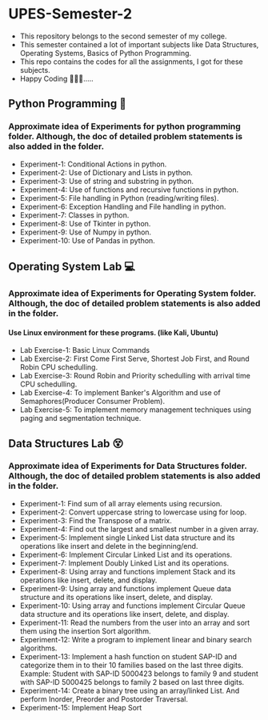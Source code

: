 # UPES-Semester-2
- This repository belongs to the second semester of my college.
- This semester contained a lot of important subjects like Data Structures, Operating Systems, Basics of Python Programming.
- This repo contains the codes for all the assignments, I got for these subjects.
- Happy Coding 🧑🏻‍💻.....


## Python Programming 🐍
### Approximate idea of Experiments for python programming folder. Although, the doc of detailed problem statements is also added in the folder.
- Experiment-1: Conditional Actions in python.
- Experiment-2: Use of Dictionary and Lists in python.
- Experiment-3: Use of string and substring in python.
- Experiment-4: Use of functions and recursive functions in python.
- Experiment-5: File handling in Python (reading/writing files).
- Experiment-6: Exception Handling and File handling in python.
- Experiment-7: Classes in python.
- Experiment-8: Use of Tkinter in python.
- Experiment-9: Use of Numpy in python.
- Experiment-10: Use of Pandas in python.

## Operating System Lab 💻
### Approximate idea of Experiments for Operating System folder. Although, the doc of detailed problem statements is also added in the folder.
#### Use Linux environment for these programs. (like Kali, Ubuntu)
- Lab Exercise-1: Basic Linux Commands
- Lab Exercise-2: First Come First Serve, Shortest Job First, and Round Robin CPU schedulling.
- Lab Exercise-3: Round Robin and Priority schedulling with arrival time CPU schedulling.
- Lab Exercise-4: To implement Banker's Algorithm and use of Semaphores(Producer Consumer Problem).
- Lab Exercise-5: To implement memory management techniques using paging and segmentation technique.



## Data Structures Lab 😵
### Approximate idea of Experiments for Data Structures folder. Although, the doc of detailed problem statements is also added in the folder.

- Experiment-1: Find sum of all array elements using recursion.
- Experiment-2: Convert uppercase string to lowercase using for loop.
- Experiment-3: Find the Transpose of a matrix.
- Experiment-4: Find out the largest and smallest number in a given array.
- Experiment-5: Implement single Linked List data structure and its operations like insert and delete in the beginning/end.
- Experiment-6: Implement Circular Linked List and its operations.
- Experiment-7: Implement Doubly Linked List and its operations.
- Experiment-8: Using array and functions implement Stack and its operations like insert, delete, and display.
- Experiment-9: Using array and functions implement Queue data structure and its operations like insert, delete, and display.
- Experiment-10: Using array and functions implement Circular Queue data structure and its operations like insert, delete, and display.
- Experiment-11: Read the numbers from the user into an array and sort them using the insertion Sort algorithm.
- Experiment-12: Write a program to implement linear and binary search algorithms.
- Experiment-13: Implement a hash function on student SAP-ID and categorize them in to their 10 families based on the last three digits. Example: Student with SAP-ID 5000423 belongs to family 9 and student with SAP-ID 5000425 belongs to family 2 based on last three digits.
- Experiment-14: Create a binary tree using an array/linked List. And perform Inorder, Preorder and Postorder Traversal.
- Experiment-15: Implement Heap Sort




